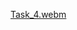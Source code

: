 
[Task_4.webm](https://user-images.githubusercontent.com/73939792/219480281-8421195c-f502-454c-adcd-1a238251bc67.webm)
